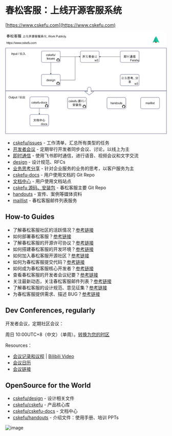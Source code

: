 # 春松客服：上线开源客服系统

[https://www.cskefu.com](https://www.cskefu.com)

![](https://github.com/cskefu/.github/raw/main/docs/2023_01_07_CSKeFu_Site_Structure/2023_01_07_CSKeFu_Site_Structure.png)

* [cskefu/issues](https://github.com/cskefu/cskefu/issues) - 工作清单，汇总所有类型的任务
* [开发者会议](https://www.cskefu.com/category/conferences/) - 定期举行开发者同步会议、讨论，以线上为主
* [即时通信](https://cskefu-x.feishu.cn/) - 使用飞书即时通信，进行语音、视频会议和文字交流
* [design](https://github.com/cskefu/design) - 设计规范、RFCs
* [业务思考分享](https://www.cskefu.com/posts/) - 针对企业服务的业务的思考，以客户服务为主
* [cskefu-docs](https://github.com/cskefu/cskefu-docs) - 用户使用文档的 Git Repo
* [文档中心](https://docs.cskefu.com/) - 用户使用文档站点
* [cskefu 源码、安装包](https://github.com/cskefu/cskefu) - 春松客服主要 Git Repo
* [handouts](https://github.com/cskefu/handouts) - 宣传、案例等媒体资料
* [maillist](https://lists.cskefu.com/) - 春松客服邮件列表服务

## How-to Guides

- 了解春松客服社区的活跃情况？[参考链接](https://ossinsight.io/analyze/cskefu/cskefu#overview)
- 如何部署春松客服？[参考链接](https://docs.cskefu.com/docs/deploy)
- 了解春松客服的开源许可协议？[参考链接](https://www.cskefu.com/2022/06/24/cskefu-opensource-license/)
- 如何搭建春松客服的开发环境？[参考链接](https://docs.cskefu.com/docs/osc/)
- 如何加入春松客服开源社区？[参考链接](https://www.cskefu.com/join-us/)
- 如何为春松客服提交代码？[参考链接](https://www.cskefu.com/2022/10/30/how-to-sign-dco-for-pr/)
- 如何成为春松客服核心开发者？[参考链接](https://www.cskefu.com/core-developers/)
- 查看春松客服的开发者会议纪要？[参考链接](https://www.cskefu.com/category/conferences/)
- 关注最新动态，关注春松客服邮件列表？[参考链接](https://lists.cskefu.com/cgi-bin/mailman/listinfo/dev)
- 了解春松客服的设计规范、意见征集？[参考链接](https://www.cskefu.com/category/rfcs/)
- 为春松客服提供需求、描述 BUG？[参考链接](https://github.com/cskefu/cskefu/issues)


## Dev Conferences, regularly

开发者会议，定期社区会议：

周日 10:00UTC+8（中文）（单周）。[转换为您的时区](https://www.thetimezoneconverter.com/?t=10%3A00&tz=GMT%2B8&)

Resources：

- [会议记录和议程](https://www.cskefu.com/category/conferences/) | [Bilibili Video](https://space.bilibili.com/34290698/channel/collectiondetail?sid=817713)
- [会议日历](https://www.feishu.cn/calendar/share?token=e1a022850428d49e1ab84aef69e8ee5c)
- [会议链接](https://vc.feishu.cn/j/400656075)

## OpenSource for the World

- [cskefu/design](https://github.com/cskefu/design) - 设计相关文件
- [cskefu/cskefu](https://github.com/cskefu/cskefu) - 产品核心库
- [cskefu/cskefu-docs](https://github.com/cskefu/cskefu-docs) - 文档中心
- [cskefu/handouts](https://github.com/cskefu/handouts) - 介绍文件：使用手册、培训 PPTs

![image](https://user-images.githubusercontent.com/3538629/209596593-824729c8-6cab-445c-9b16-f69967daaeda.png)
